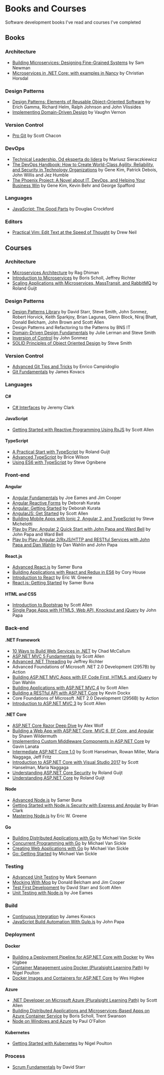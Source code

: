<!--* []() by -->

# Books and Courses

Software development books I've read and courses I've completed

## Books

### Architecture

* [Building Microservices: Designing Fine-Grained Systems](https://www.amazon.com/Building-Microservices-Designing-Fine-Grained-Systems/dp/1491950358/) by Sam Newman
* [Microservices in .NET Core: with examples in Nancy](https://www.amazon.com/Microservices-NET-Core-examples-Nancy/dp/1617293377) by Christian Horsdal

### Design Patterns

* [Design Patterns: Elements of Reusable Object-Oriented Software](https://www.amazon.com/Design-Patterns-Object-Oriented-Addison-Wesley-Professional-ebook/dp/B000SEIBB8) by Erich Gamma, Richard Helm, Ralph Johnson and John Vlissides
* [Implementing Domain-Driven Design](https://www.amazon.com/Implementing-Domain-Driven-Design-Vaughn-Vernon/dp/0321834577) by Vaughn Vernon

### Version Control

* [Pro Git](https://www.amazon.com/Pro-Git-Scott-Chacon/dp/1430218339) by Scott Chacon

### DevOps

* [Technical Leadership. Od eksperta do lidera](https://helion.pl/ksiazki/technical-leadership-od-eksperta-do-lidera-mariusz-sieraczkiewicz,techle.htm) by Mariusz Sieraczkiewicz
* [The DevOps Handbook: How to Create World-Class Agility, Reliability, and Security in Technology Organizations](https://www.amazon.com/DevOps-Handbook-World-Class-Reliability-Organizations/dp/1942788002) by Gene Kim, Patrick Debois, John Willis and Jez Humble
* [The Phoenix Project: A Novel about IT, DevOps, and Helping Your Business Win](https://www.amazon.com/Phoenix-Project-DevOps-Helping-Business/dp/0988262509) by Gene Kim, Kevin Behr and George Spafford

### Languages

* [JavaScript: The Good Parts](https://www.amazon.com/JavaScript-Good-Parts-Douglas-Crockford/dp/0596517742) by Douglas Crockford

### Editors

* [Practical Vim: Edit Text at the Speed of Thought](https://www.amazon.com/Practical-Vim-Edit-Speed-Thought/dp/1680501275) by Drew Neil

## Courses

### Architecture

* [Microservices Architecture](https://www.pluralsight.com/courses/microservices-architecture) by Rag Dhiman
* [Introduction to Microservices](https://mva.microsoft.com/en-US/training-courses/introduction-to-microservices-16510?l=jBKdCvabC_8505918563) by Boris Scholl, Jeffrey Richter
* [Scaling Applications with Microservices, MassTransit, and RabbitMQ](https://www.pluralsight.com/courses/masstransit-rabbitmq-scaling-microservices) by Roland Guijt

### Design Patterns

* [Design Patterns Library](https://www.pluralsight.com/courses/patterns-library) by David Starr, Steve Smith, John Sonmez, Robert Horvick, Keith Sparkjoy, Brian Lagunas, Glenn Block, Niraj Bhatt, Donald Belcham, John Brown and Scott Allen
* Design Patterns and Refactoring to the Patterns by BNS IT
* [Domain-Driven Design Fundamentals](https://www.pluralsight.com/courses/domain-driven-design-fundamentals) by Julie Lerman and Steve Smith
* [Inversion of Control](https://www.pluralsight.com/courses/inversion-of-control) by John Sonmez
* [SOLID Principles of Object Oriented Design](https://www.pluralsight.com/courses/principles-oo-design) by Steve Smith

### Version Control

* [Advanced Git Tips and Tricks](https://www.pluralsight.com/courses/git-advanced-tips-tricks) by Enrico Campidoglio
* [Git Fundamentals](https://www.pluralsight.com/courses/git-fundamentals) by James Kovacs

### Languages

#### C#

* [C# Interfaces](https://www.pluralsight.com/courses/csharp-interfaces) by Jeremy Clark

#### JavaScript

* [Getting Started with Reactive Programming Using RxJS](https://www.pluralsight.com/courses/reactive-programming-rxjs-getting-started) by Scott Allen

#### TypeScript

* [A Practical Start with TypeScript](https://www.pluralsight.com/courses/typescript-practical-start) by Roland Guijt
* [Advanced TypeScript](https://www.pluralsight.com/courses/typescript-advanced) by Brice Wilson
* [Using ES6 with TypeScript](https://www.pluralsight.com/courses/es6-with-typescript) by Steve Ognibene

### Front-end

#### Angular

* [Angular Fundamentals](https://www.pluralsight.com/courses/angular-fundamentals) by Joe Eames and Jim Cooper
* [Angular Reactive Forms](https://www.pluralsight.com/courses/angular-2-reactive-forms) by Deborah Kurata
* [Angular: Getting Started](https://www.pluralsight.com/courses/angular-2-getting-started-update) by Deborah Kurata
* [AngularJS: Get Started](https://www.pluralsight.com/courses/angularjs-get-started) by Scott Allen
* [Building Mobile Apps with Ionic 2, Angular 2, and TypeScript](https://www.pluralsight.com/courses/ionic2-angular2-typescript-mobile-apps) by Steve Michelotti
* [Play by Play: Angular 2 Quick Start with John Papa and Ward Bell](https://www.pluralsight.com/courses/play-by-play-angular-2-quick-start-john-papa-ward-bell) by John Papa and Ward Bell
* [Play by Play: Angular 2/RxJS/HTTP and RESTful Services with John Papa and Dan Wahlin](https://www.pluralsight.com/courses/play-by-play-angular-2-rxjs-http-restful-services-john-papa-dan-wahlin) by Dan Wahlin and John Papa

#### React.js

* [Advanced React.js](https://www.pluralsight.com/courses/reactjs-advanced) by Samer Buna
* [Building Applications with React and Redux in ES6](https://www.pluralsight.com/courses/react-redux-react-router-es6) by Cory House
* [Introduction to React](https://mva.microsoft.com/en-us/training-courses/introduction-to-react-16635?l=4wrKgdJrC_206218965) by Eric W. Greene
* [React.js: Getting Started](https://www.pluralsight.com/courses/react-js-getting-started) by Samer Buna

#### HTML and CSS

* [Introduction to Bootstrap](https://www.pluralsight.com/courses/bootstrap-introduction) by Scott Allen
* [Single Page Apps with HTML5, Web API, Knockout and jQuery](https://www.pluralsight.com/courses/spa) by John Papa

### Back-end

#### .NET Framework

* [10 Ways to Build Web Services in .NET](https://www.pluralsight.com/courses/building-dotnet-web-services-10ways) by Chad McCallum
* [ASP.NET MVC 5 Fundamentals](https://www.pluralsight.com/courses/aspdotnet-mvc5-fundamentals) by Scott Allen
* [Advanced .NET Threading](https://mva.microsoft.com/en-US/training-courses/advanced-net-threading-part-1-thread-fundamentals-16656) by Jeffrey Richter
* Advanced Foundations of Microsoft .NET 2.0 Development (2957B) by Action
* [Building ASP.NET MVC Apps with EF Code First, HTML5, and jQuery](https://www.pluralsight.com/courses/web-development) by Dan Wahlin
* [Building Applications with ASP.NET MVC 4](https://www.pluralsight.com/courses/mvc4-building) by Scott Allen
* [Building a RESTful API with ASP.NET Core](https://www.pluralsight.com/courses/asp-dot-net-core-restful-api-building) by Kevin Dockx
* Core Foundations of Microsoft .NET 2.0 Development (2956B) by Action
* [Introduction to ASP.NET MVC 3](https://www.pluralsight.com/courses/aspdotnet-mvc3-intro) by Scott Allen

#### .NET Core

* [ASP.NET Core Razor Deep Dive](https://www.pluralsight.com/courses/asp-dot-net-core-razor-deep-dive) by Alex Wolf
* [Building a Web App with ASP.NET Core, MVC 6, EF Core, and Angular](https://www.pluralsight.com/courses/aspdotnetcore-efcore-bootstrap-angular-web-app) by Shawn Wildermuth
* [Implementing Custom Middleware Components in ASP.NET Core](https://www.pluralsight.com/courses/implementing-custom-middleware-components-aspdotnet-core) by Gavin Lanata
* [Intermediate ASP.NET Core 1.0](https://mva.microsoft.com/en-US/training-courses/intermediate-asp-net-core-1-0-16964?l=Kvl35KmJD_4306218965) by Scott Hanselman, Rowan Miller, Maria Naggaga, Jeff Fritz
* [Introduction to ASP.NET Core with Visual Studio 2017](https://mva.microsoft.com/en-US/training-courses/introduction-to-aspnet-core-10-16841?l=JWZaodE6C_5706218965) by Scott Hanselman, Maria Naggaga
* [Understanding ASP.NET Core Security](https://www.pluralsight.com/courses/asp-dot-net-core-security-understanding) by Roland Guijt
* [Understanding ASP.NET Core](https://www.pluralsight.com/courses/asp-dot-net-5-understanding) by Roland Guijt

#### Node

* [Advanced Node.js](https://www.pluralsight.com/courses/nodejs-advanced) by Samer Buna
* [Getting Started with Node.js Security with Express and Angular](https://www.pluralsight.com/courses/nodejs-security-express-angular-get-started) by Brian Clark
* [Mastering Node.js](https://mva.microsoft.com/en-us/training-courses/mastering-nodejs-part-1-introduction-to-nodejs-16665?l=MEX4p7ltC_9306218965) by Eric W. Greene

#### Go

* [Building Distributed Applications with Go](https://www.pluralsight.com/courses/go-build-distributed-applications) by Michael Van Sickle
* [Concurrent Programming with Go](https://www.pluralsight.com/courses/go-concurrent-programming) by Michael Van Sickle
* [Creating Web Applications with Go](https://www.pluralsight.com/courses/creating-web-applications-go) by Michael Van Sickle
* [Go: Getting Started](https://www.pluralsight.com/courses/go-getting-started) by Michael Van Sickle

### Testing

* [Advanced Unit Testing](https://www.pluralsight.com/courses/advanced-unit-testing) by Mark Seemann
* [Mocking With Moq](https://www.pluralsight.com/courses/mocking-with-moq) by Donald Belcham and Jim Cooper
* [Test First Development](https://www.pluralsight.com/courses/test-first-development-1) by David Starr and Scott Allen
* [Unit Testing with Node.js](https://www.pluralsight.com/courses/unit-testing-nodejs) by Joe Eames

### Build

* [Continuous Integration](https://www.pluralsight.com/courses/continuous-integration) by James Kovacs
* [JavaScript Build Automation With Gulp.js](https://www.pluralsight.com/courses/javascript-build-automation-gulpjs) by John Papa

### Deployment

#### Docker

* [Building a Deployment Pipeline for ASP.NET Core with Docker](https://www.pluralsight.com/courses/deployment-pipeline-aspdotnet-core-docker) by Wes Higbee
* [Container Management using Docker (Pluralsight Learning Path)](https://www.pluralsight.com/paths/docker) by Nigel Poulton
* [Docker Images and Containers for ASP.NET Core](https://www.pluralsight.com/courses/docker-images-containers-aspdotnet-core) by Wes Higbee

#### Azure

* [.NET Developer on Microsoft Azure (Pluralsight Learning Path)](https://www.pluralsight.com/paths/net-developer-on-microsoft-azure) by Scott Allen
* [Building Distributed Applications and Microservices-Based Apps on Azure Container Service](https://mva.microsoft.com/en-us/training-courses/building-distributed-applications-and-microservicesbased-apps-on-azure-container-service-16521?l=9jV5vWHdC_8906218965) by Boris Scholl, Trent Swanson
* [Node on Windows and Azure](https://www.pluralsight.com/courses/node-on-azure) by Paul O'Fallon

#### Kubernetes

* [Getting Started with Kubernetes](https://www.pluralsight.com/courses/getting-started-kubernetes) by Nigel Poulton

### Process

* [Scrum Fundamentals](https://www.pluralsight.com/courses/scrum-fundamentals) by David Starr


